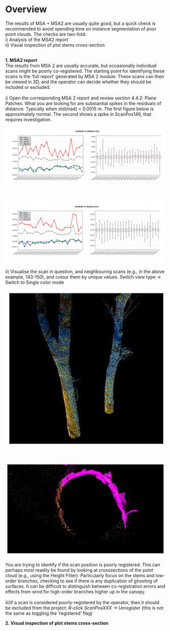 # Overview
The results of MSA + MSA2 are usually quite good, but a quick check is recommended to avoid spending time on instance segmentation of poor point clouds. 
The checks are two-fold:
<br>
i) Analysis of the MSA2 report
<br>
ii) Visual inspection of plot stems cross-section
<br><br>

**1. MSA2 report**
<br>
The results from MSA 2 are usually accurate, but occasionally individual scans
might be poorly co-registered. The starting point for identifying these scans is the
‘full report’ generated by MSA 2 module. These scans can then be viewed in 3D,
and the operator can decide whether they should be included or excluded.
<br><br>
i) Open the corresponding MSA 2 report and review section 4.4.2: Plane
Patches. What you are looking for are substantial spikes in the residuals of distance.
Typically when std(mad) > 0.0015 m. The first figure below is approximately
normal. The second shows a spike in ScanPos146, that requires investigation.
<br><br>![alt text](img/MSA2_rep1.png)<br><br>
<br><br>![alt text](img/MSA2_rep2.png)<br><br>
ii) Visualise the scan in question, and neighbouring scans (e.g., in the above
example, 143-150), and colour them by unique values. Switch view type →
Switch to Single color mode
<br><br>![alt text](img/MSA2_rep3.png)<br><br>
<br><br>![alt text](img/MSA2_rep4.png)<br><br>
You are trying to identify if the scan position is poorly
registered. This can perhaps most readily be found by looking at crosssections
of the point cloud (e.g., using the Height Filter). Particularly focus on
the stems and low-order branches, checking to see if there is any duplication of ghosting
of surfaces. It can be difficult to distinguish between co-registration errors and
effects from wind for high-order branches higher up in the canopy.
<br><br>
iii)If a scan is considered poorly-registered by the operator, then it should be
excluded from the project: *R-click ScanPosXXX → Unregister* (this is not the same
as toggling the ‘registered’ flag)

**2. Visual inspection of plot stems cross-section**
<br>
